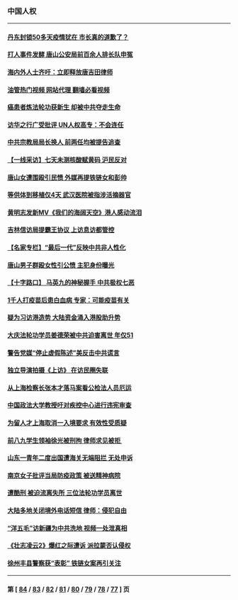 ### 中国人权
---
#### [丹东封锁50多天疫情犹在 市长真的道歉了？](../../pages/ncid278/n13759552.md?06150445) 
#### [打人事件发酵 唐山公安局前百余人排长队申冤](../../pages/ncid278/n13759336.md?06150445) 
#### [海内外人士齐吁：立即释放唐吉田律师](../../pages/ncid278/n13759126.md?06150445) 
#### [油管热门视频 网站代理 翻墙必看视频](http://209.222.30.114:81/youtube.html?06150445)
#### [癌患者炼法轮功获新生 却被中共夺走生命](../../pages/ncid278/n13758724.md?06150445) 
#### [访华之行广受批评 UN人权高专：不会连任](../../pages/ncid278/n13758655.md?06150445) 
#### [中共宗教局局长换人 前两任均被提告追查](../../pages/ncid278/n13758592.md?06150445) 
#### [【一线采访】七天未测核酸赋黄码 沪民反对](../../pages/ncid278/n13758088.md?06150445) 
#### [唐山女遭围殴引民愤 外媒再提铁链女和彭帅](../../pages/ncid278/n13758095.md?06150445) 
#### [等供体到移植仅4天 武汉医院被指涉活摘器官](../../pages/ncid278/n13758039.md?06150445) 
#### [黄明志发新MV《我们的海阔天空》港人感动流泪](../../pages/ncid278/n13757350.md?06150445) 
#### [吉林信访局提霸王协议 上访息访都管控](../../pages/ncid278/n13757307.md?06150445) 
#### [【名家专栏】“最后一代”反映中共非人性化](../../pages/ncid278/n13756676.md?06150445) 
#### [唐山男子群殴女性引公愤 主犯身份曝光](../../pages/ncid278/n13757180.md?06150445) 
#### [【十字路口】 马英九的神秘握手 中共极权七恶](../../pages/ncid278/n13756688.md?06150445) 
#### [1千人打疫苗后患白血病 专家：可能疫苗有关](../../pages/ncid278/n13755932.md?06150445) 
#### [疑为习访港造势 大陆资金涌入港股助升势](../../pages/ncid278/n13756127.md?06150445) 
#### [大庆法轮功学员姜德荣被中共迫害离世 年仅51](../../pages/ncid278/n13755805.md?06150445) 
#### [警告党媒“停止虚假陈述”美反击中共谎言](../../pages/ncid278/n13755809.md?06150445) 
#### [独立导演拍摄《上访》 在访民圈失联](../../pages/ncid278/n13755221.md?06150445) 
#### [从上海检察长张本才落马案看公检法人员厄运](../../pages/ncid278/n13755011.md?06150445) 
#### [中国政法大学教授吁对疾控中心进行违宪审查](../../pages/ncid278/n13755348.md?06150445) 
#### [为留人才上海取消一入境要求 有效性受质疑](../../pages/ncid278/n13755114.md?06150445) 
#### [前八九学生领袖徐光被刑拘 律师求见被拒 ](../../pages/ncid278/n13755014.md?06150445) 
#### [山东一青年二度出国遭海关无端阻拦 无处申诉](../../pages/ncid278/n13754813.md?06150445) 
#### [南京女子批评当局防疫政策 被送精神病院](../../pages/ncid278/n13754790.md?06150445) 
#### [遭酷刑 被迫流离失所 三位法轮功学员离世](../../pages/ncid278/n13754229.md?06150445) 
#### [大陆多地关闭境外电话短信 律师：侵犯自由](../../pages/ncid278/n13754338.md?06150445) 
#### [“洋五毛”访新疆为中共洗地 视频一处泄真相](../../pages/ncid278/n13754220.md?06150445) 
#### [《壮志凌云2》爆红之际遭诉 派拉蒙否认侵权](../../pages/ncid278/n13754137.md?06150445) 
#### [徐州丰县警察获“表彰” 铁链女案再引关注](../../pages/ncid278/n13753946.md?06150445) 

---
#### 第 [ [84](./84.md?06150445) / [83](./83.md?06150445) / [82](./82.md?06150445) / [81](./81.md?06150445) / [80](./80.md?06150445) / [79](./79.md?06150445) / [78](./78.md?06150445) / [77](./77.md?06150445) ] 页
